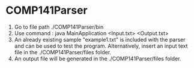 # COMP141Parser
1. Go to file path ./COMP141Parser/bin
2. Use command : java MainApplication <Input.txt> <Output.txt>
3. An already existing sample "example1.txt" is included with the parser and can be used to test the program. Alternatively, insert an input text file in the ./COMP141Parser/files folder. 
4. An output file will be generated in the ./COMP141Parser/files folder.
